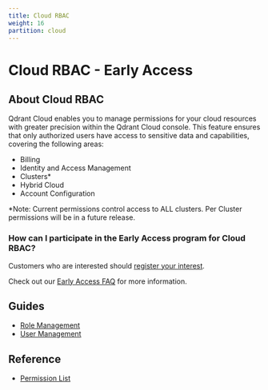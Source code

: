 ```yaml
---
title: Cloud RBAC
weight: 16
partition: cloud
---
```


# Cloud RBAC - Early Access

## About Cloud RBAC

Qdrant Cloud enables you to manage permissions for your cloud resources with greater precision within the Qdrant Cloud console. This feature ensures that only authorized users have access to sensitive data and capabilities, covering the following areas:

- Billing
- Identity and Access Management
- Clusters*
- Hybrid Cloud
- Account Configuration

*Note: Current permissions control access to ALL clusters. Per Cluster permissions will be in a future release.

### How can I participate in the Early Access program for Cloud RBAC?

Customers who are interested should [register your interest](https://share-eu1.hsforms.com/1H5vI2Xx6TbCjwfyARUwQaA2b46ng).

Check out our [Early Access FAQ](/documentation/cloud-rbac/early-access-faq/) for more information.

## Guides

- [Role Management](/documentation/cloud-rbac/role-management/)
- [User Management](/documentation/cloud-rbac/user-management/)

## Reference

- [Permission List](/documentation/cloud-rbac/permission-reference/)
